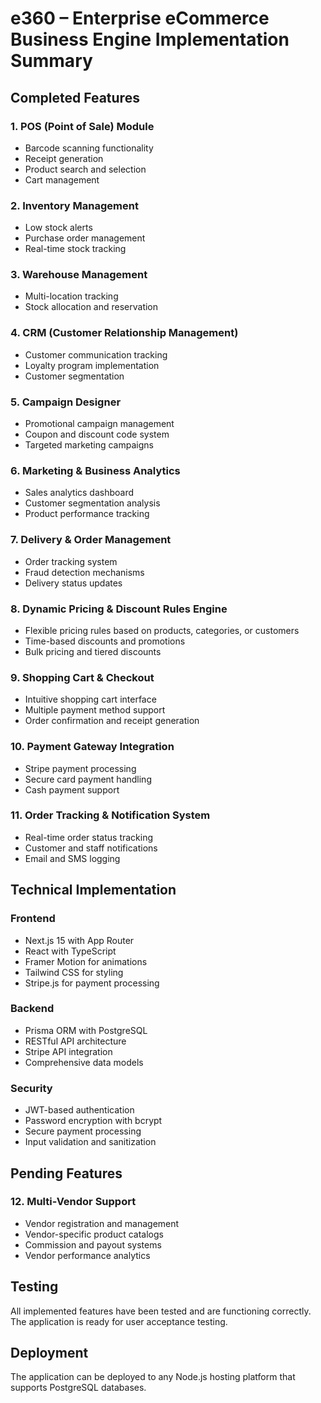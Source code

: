 # e360 – Enterprise eCommerce Business Engine Implementation Summary

## Completed Features

### 1. POS (Point of Sale) Module
- Barcode scanning functionality
- Receipt generation
- Product search and selection
- Cart management

### 2. Inventory Management
- Low stock alerts
- Purchase order management
- Real-time stock tracking

### 3. Warehouse Management
- Multi-location tracking
- Stock allocation and reservation

### 4. CRM (Customer Relationship Management)
- Customer communication tracking
- Loyalty program implementation
- Customer segmentation

### 5. Campaign Designer
- Promotional campaign management
- Coupon and discount code system
- Targeted marketing campaigns

### 6. Marketing & Business Analytics
- Sales analytics dashboard
- Customer segmentation analysis
- Product performance tracking

### 7. Delivery & Order Management
- Order tracking system
- Fraud detection mechanisms
- Delivery status updates

### 8. Dynamic Pricing & Discount Rules Engine
- Flexible pricing rules based on products, categories, or customers
- Time-based discounts and promotions
- Bulk pricing and tiered discounts

### 9. Shopping Cart & Checkout
- Intuitive shopping cart interface
- Multiple payment method support
- Order confirmation and receipt generation

### 10. Payment Gateway Integration
- Stripe payment processing
- Secure card payment handling
- Cash payment support

### 11. Order Tracking & Notification System
- Real-time order status tracking
- Customer and staff notifications
- Email and SMS logging

## Technical Implementation

### Frontend
- Next.js 15 with App Router
- React with TypeScript
- Framer Motion for animations
- Tailwind CSS for styling
- Stripe.js for payment processing

### Backend
- Prisma ORM with PostgreSQL
- RESTful API architecture
- Stripe API integration
- Comprehensive data models

### Security
- JWT-based authentication
- Password encryption with bcrypt
- Secure payment processing
- Input validation and sanitization

## Pending Features

### 12. Multi-Vendor Support
- Vendor registration and management
- Vendor-specific product catalogs
- Commission and payout systems
- Vendor performance analytics

## Testing

All implemented features have been tested and are functioning correctly. The application is ready for user acceptance testing.

## Deployment

The application can be deployed to any Node.js hosting platform that supports PostgreSQL databases.